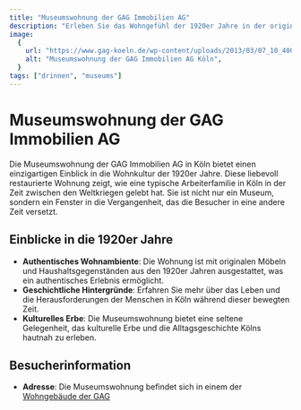 ```yaml
---
title: "Museumswohnung der GAG Immobilien AG"
description: "Erleben Sie das Wohngefühl der 1920er Jahre in der originalgetreu restaurierten Museumswohnung in Köln"
image:
  {
    url: "https://www.gag-koeln.de/wp-content/uploads/2013/03/07_10_400_museumswohnung_3_1290x390.jpg",
    alt: "Museumswohnung der GAG Immobilien AG Köln",
  }
tags: ["drinnen", "museums"]
---
```


# Museumswohnung der GAG Immobilien AG

Die Museumswohnung der GAG Immobilien AG in Köln bietet einen einzigartigen Einblick in die Wohnkultur der 1920er Jahre. Diese liebevoll restaurierte Wohnung zeigt, wie eine typische Arbeiterfamilie in Köln in der Zeit zwischen den Weltkriegen gelebt hat. Sie ist nicht nur ein Museum, sondern ein Fenster in die Vergangenheit, das die Besucher in eine andere Zeit versetzt.

## Einblicke in die 1920er Jahre

- **Authentisches Wohnambiente**: Die Wohnung ist mit originalen Möbeln und Haushaltsgegenständen aus den 1920er Jahren ausgestattet, was ein authentisches Erlebnis ermöglicht.
- **Geschichtliche Hintergründe**: Erfahren Sie mehr über das Leben und die Herausforderungen der Menschen in Köln während dieser bewegten Zeit.
- **Kulturelles Erbe**: Die Museumswohnung bietet eine seltene Gelegenheit, das kulturelle Erbe und die Alltagsgeschichte Kölns hautnah zu erleben.

## Besucherinformation

- **Adresse**: Die Museumswohnung befindet sich in einem der [Wohngebäude der GAG](https://www.gag-koeln.de/nachhaltigkeit/menschen/museumswohnung/)
